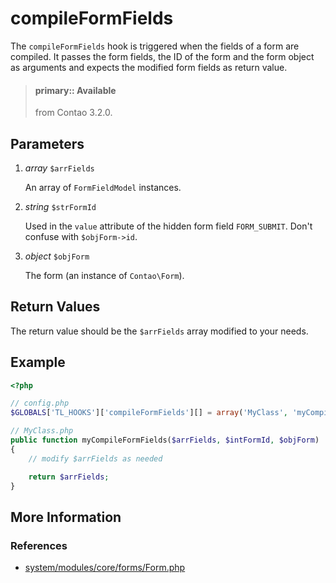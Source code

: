 # compileFormFields

The `compileFormFields` hook is triggered when the fields of a form are compiled.
It passes the form fields, the ID of the form and the form object as arguments
and expects the modified form fields as return value.

> #### primary:: Available   
> from Contao 3.2.0.


## Parameters

1. *array* `$arrFields`

	An array of `FormFieldModel` instances.

2. *string* `$strFormId`

	Used in the `value` attribute of the hidden form field `FORM_SUBMIT`. Don't confuse with `$objForm->id`.

3. *object* `$objForm`

	The form (an instance of `Contao\Form`).


## Return Values 

The return value should be the `$arrFields` array modified to your needs.
 

## Example

```php
<?php

// config.php
$GLOBALS['TL_HOOKS']['compileFormFields'][] = array('MyClass', 'myCompileFormFields');

// MyClass.php
public function myCompileFormFields($arrFields, $intFormId, $objForm)
{
    // modify $arrFields as needed

    return $arrFields;
}
```

## More Information


### References

- [system/modules/core/forms/Form.php](https://github.com/contao/core/blob/support/3.2/system/modules/core/forms/Form.php#L98)
